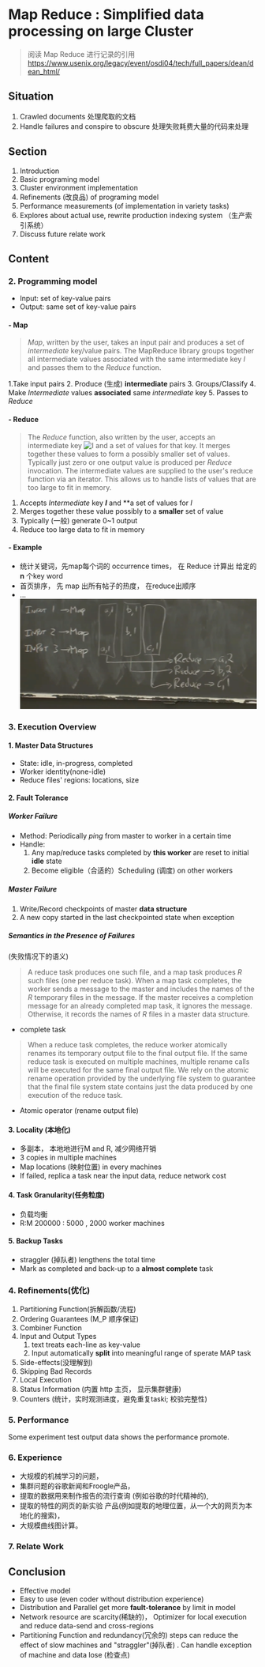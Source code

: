 # Map Reduce : Simplified data processing on large Cluster

> 阅读 Map Reduce 进行记录的引用
> https://www.usenix.org/legacy/event/osdi04/tech/full_papers/dean/dean_html/
## Situation
1. Crawled documents 处理爬取的文档
2. Handle failures and conspire to obscure 处理失败耗费大量的代码来处理

## Section
1. Introduction
2. Basic programing model
3. Cluster environment implementation
4. Refinements (改良品) of programing model
5. Performance measurements (of implementation in variety tasks)
6.  Explores about actual use, rewrite production indexing system （生产索引系统）
7. Discuss future relate work

## Content
### 2. Programming model
- Input: set of key-value pairs
- Output:  same set of key-value pairs

#### - Map
>_Map_, written by the user, takes an input pair and produces a set of _intermediate_ key/value pairs. The MapReduce library groups together all intermediate values associated with the same intermediate key $I$ and passes them to the _Reduce_ function.

1.Take input pairs
2. Produce (生成) **intermediate** pairs
3. Groups/Classify 
4. Make *Intermediate* values **associated** same *intermediate* key
5. Passes to *Reduce*

#### - Reduce
>The _Reduce_ function, also written by the user, accepts an intermediate key ![$I$](https://www.usenix.org/legacy/event/osdi04/tech/full_papers/dean/dean_html/img1.png) and a set of values for that key. It merges together these values to form a possibly smaller set of values. Typically just zero or one output value is produced per _Reduce_ invocation. The intermediate values are supplied to the user's reduce function via an iterator. This allows us to handle lists of values that are too large to fit in memory.

1. Accepts *Intermediate* key **$I$** and **a set of values for $I$ 
2. Merges together these value possibly to a **smaller** set of value
3. Typically (一般) generate 0~1 output 
4. Reduce too large data to fit in memory

#### - Example
- 统计关键词，先map每个词的 occurrence times， 在 Reduce 计算出 给定的 **n** 个key word
- 首页排序， 先 map 出所有帖子的热度， 在reduce出顺序
- ...
![](attachments/Pasted%20image%2020220906015451.png)
### 3. Execution Overview
####  1. Master Data Structures
- State: idle, in-progress, completed
- Worker identity(none-idle)
- Reduce files' regions: locations, size

#### 2. Fault Tolerance
#####  Worker Failure
- Method: Periodically *ping* from master to worker in a certain time
- Handle:
	1. Any map/reduce tasks completed by **this worker** are reset to initial **idle** state
	2. Become eligible（合适的）Scheduling (调度) on other workers

#####  Master Failure
1. Write/Record checkpoints of master **data structure** 
2. A new copy started in the last checkpointed state when exception

##### Semantics in the Presence of Failures
(失败情况下的语义)
> A reduce task produces one such file, and a map task produces $R$ such files (one per reduce task). When a map task completes, the worker sends a message to the master and includes the names of the $R$ temporary files in the message. If the master receives a completion message for an already completed map task, it ignores the message. Otherwise, it records the names of $R$ files in a master data structure.
- complete task

>When a reduce task completes, the reduce worker atomically renames its temporary output file to the final output file. If the same reduce task is executed on multiple machines, multiple rename calls will be executed for the same final output file. We rely on the atomic rename operation provided by the underlying file system to guarantee that the final file system state contains just the data produced by one execution of the reduce task.
- Atomic operator (rename output file)

#### 3. Locality (本地化)
- 多副本， 本地地进行M and R, 减少网络开销
- 3 copies in multiple machines
- Map locations (映射位置) in every machines
- If failed, replica a task near the input data, reduce network cost
#### 4. Task Granularity(任务粒度)
- 负载均衡
- R:M 200000 : 5000 , 2000 worker machines

#### 5. Backup Tasks
- straggler (掉队者)  lengthens the total time
- Mark as completed and back-up to a **almost complete** task

### 4. Refinements(优化)
1. Partitioning Function(拆解函数/流程)
2. Ordering Guarantees (M_P 顺序保证)
3. Combiner Function
4. Input and Output Types
	1. text treats each-line as key-value
	2. Input automatically **split** into meaningful range of sperate MAP task 
5. Side-effects(没理解到)
6. Skipping Bad Records
7. Local Execution
8. Status Information (内置 http 主页， 显示集群健康)
9. Counters (统计，实时观测进度，避免重复taski; 校验完整性)

### 5. Performance
Some experiment test output data shows the performance promote.

### 6. Experience
-   大规模的机械学习的问题，
-   集群问题的谷歌新闻和Froogle产品，
-   提取的数据用来制作报告的流行查询 (例如谷歌的时代精神的),
-   提取的特性的网页的新实验 产品(例如提取的地理位置，从一个大的网页为本地化的搜索)，
-   大规模曲线图计算。

### 7. Relate Work


## Conclusion
- Effective model
- Easy to use (even coder without distribution experience)
- Distribution and Parallel get more **fault-tolerance** by limit in model
- Network resource are scarcity(稀缺的)， Optimizer for local execution and reduce data-send and cross-regions
- Partitioning Function and redundancy(冗余的) steps can reduce the effect of slow machines and "straggler"(掉队者) . Can handle exception of machine and data lose (检查点)